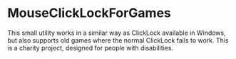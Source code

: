 # MouseClickLockForGames
This small utility works in a similar way as ClickLock available in Windows, but also supports old games where the normal ClickLock fails to work. This is a charity project, designed for people with disabilities.
